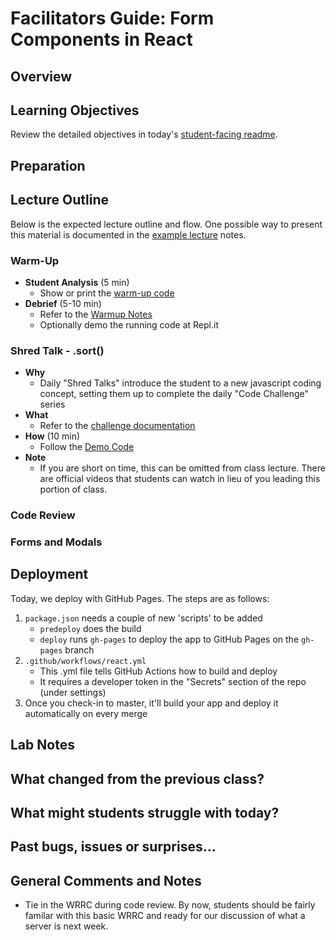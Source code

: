 # Facilitators Guide: Form Components in React

## Overview


## Learning Objectives

Review the detailed objectives in today's [student-facing readme](../README.md).

## Preparation



## Lecture Outline

Below is the expected lecture outline and flow. One possible way to present this material is documented in the [example lecture](../facilitator/LECTURE-EXAMPLE.md) notes.

### Warm-Up

- **Student Analysis** (5 min)
  - Show or print the [warm-up code](../warm-up/warm-up.md)
- **Debrief** (5-10 min)
  - Refer to the [Warmup Notes](../warm-up/NOTES.md)
  - Optionally demo the running code at Repl.it

### Shred Talk - .sort()

- **Why**
  - Daily "Shred Talks" introduce the student to a new javascript coding concept, setting them up to complete the daily "Code Challenge" series
- **What**
  - Refer to the [challenge documentation](../challenges/README.md)
- **How** (10 min)
  - Follow the [Demo Code](../challenges/DEMO.md)
- **Note**
  - If you are short on time, this can be omitted from class lecture. There are official videos that students can watch in lieu of you leading this portion of class.

### Code Review

### Forms and Modals

## Deployment

Today, we deploy with GitHub Pages. The steps are as follows:

1. `package.json` needs a couple of new 'scripts' to be added
   - `predeploy` does the build
   - `deploy` runs `gh-pages` to deploy the app to GitHub Pages on the `gh-pages` branch
1. `.github/workflows/react.yml`
   - This .yml file tells GitHub Actions how to build and deploy
   - It requires a developer token in the "Secrets" section of the repo (under settings)
1. Once you check-in to master, it'll build your app and deploy it automatically on every merge


## Lab Notes

## What changed from the previous class?


## What might students struggle with today?


## Past bugs, issues or surprises...

## General Comments and Notes

- Tie in the WRRC during code review. By now, students should be fairly familar with this basic WRRC and ready for our discussion of what a server is next week.
